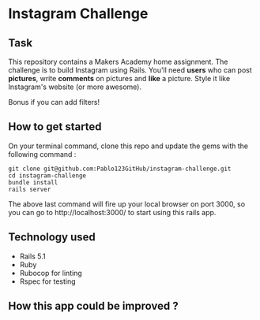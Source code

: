 Instagram Challenge
===================

## Task

This repository contains a Makers Academy home assignment. The challenge is to build Instagram using Rails. You'll need **users** who can post **pictures**, write **comments** on pictures and **like** a picture. Style it like Instagram's website (or more awesome).

Bonus if you can add filters!

## How to get started

On your terminal command, clone this repo and update the gems with the following command :

```
git clone git@github.com:Pablo123GitHub/instagram-challenge.git
cd instagram-challenge
bundle install
rails server
```

The above last command will fire up your local browser on port 3000, so you can go to http://localhost:3000/ to start using this rails app.


## Technology used

- Rails 5.1
- Ruby
- Rubocop for linting
- Rspec for testing


## How this app could be improved ?
